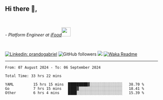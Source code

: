 <h2>Hi there  👋,</h2> </br>

<p><em>- Platform Engineer at <a href="https://www.ifood.com.br/">iFood</a><img src="https://media.giphy.com/media/WUlplcMpOCEmTGBtBW/giphy.gif" width="30"> 
</em></p></br>


[![Linkedin: prandogabriel](https://img.shields.io/badge/-prandogabriel-blue?style=flat-square&logo=Linkedin&logoColor=white&link=https://www.linkedin.com/in/prandogabriel/)](https://www.linkedin.com/in/prandogabriel)
![GitHub followers](https://img.shields.io/github/followers/prandogabriel?label=Follow&style=social)
![](https://visitor-badge.glitch.me/badge?page_id=prandogabriel.prandogabriel)
[![Waka Readme](https://github.com/prandogabriel/prandogabriel/actions/workflows/update-stats.yml.yml/badge.svg)](https://github.com/prandogabriel/prandogabriel/actions/workflows/update-stats.yml.yml)

---

<!--START_SECTION:waka-->

```golang
From: 07 August 2024 - To: 06 September 2024

Total Time: 33 hrs 22 mins

YAML         15 hrs 15 mins  █████████▓░░░░░░░░░░░░░░░   38.70 %
Go           7 hrs 15 mins   ████▓░░░░░░░░░░░░░░░░░░░░   18.41 %
Other        6 hrs 4 mins    ████░░░░░░░░░░░░░░░░░░░░░   15.39 %
```

<!--END_SECTION:waka-->
